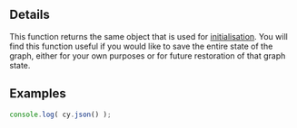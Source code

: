 ## Details

This function returns the same object that is used for [initialisation](#core/initialisation).  You will find this function useful if you would like to save the entire state of the graph, either for your own purposes or for future restoration of that graph state.


## Examples

```js
console.log( cy.json() );
```